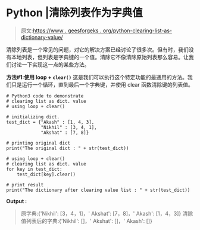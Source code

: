 # Python |清除列表作为字典值

> 原文:[https://www . geesforgeks . org/python-clearing-list-as-dictionary-value/](https://www.geeksforgeeks.org/python-clearing-list-as-dictionary-value/)

清除列表是一个常见的问题，对它的解决方案已经讨论了很多次。但有时，我们没有本地列表，但列表是字典键的一个值。清除它不像清除原始列表那么容易。让我们讨论一下实现这一点的某些方法。

**方法#1:使用 loop + `clear()`**
这是我们可以执行这个特定功能的最通用的方法。我们只是运行一个循环，直到最后一个字典键，并使用 clear 函数清除键的列表值。

```
# Python3 code to demonstrate
# clearing list as dict. value
# using loop + clear()

# initializing dict.
test_dict = {"Akash" : [1, 4, 3],
             "Nikhil" : [3, 4, 1],
             "Akshat" : [7, 8]}

# printing original dict
print("The original dict : " + str(test_dict))

# using loop + clear()
# clearing list as dict. value
for key in test_dict:
    test_dict[key].clear()

# print result
print("The dictionary after clearing value list : " + str(test_dict))
```

**Output :**

> 原字典:{'Nikhil': [3，4，1]，' Akshat': [7，8]，' Akash': [1，4，3]}
> 清除值列表后的字典:{'Nikhil': []，' Akshat': []，' Akash': []}